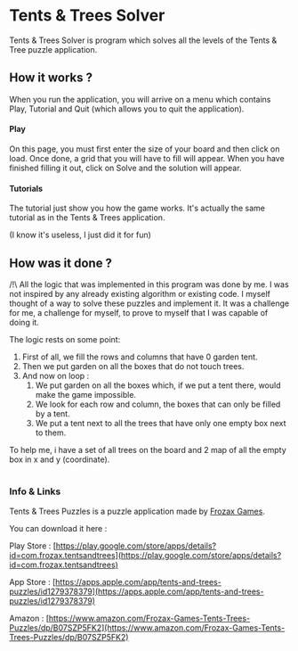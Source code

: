 # Tents & Trees Solver
Tents & Trees Solver is program which solves all the levels of the Tents & Tree puzzle application.


## How it works ?
When you run the application, you will arrive on a menu which contains Play, Tutorial and Quit (which allows you to quit the application).

#### Play
On this page, you must first enter the size of your board and then click on load.
Once done, a grid that you will have to fill will appear.
When you have finished filling it out, click on Solve and the solution will appear.

#### Tutorials
The tutorial just show you how the game works.
It's actually the same tutorial as in the Tents & Trees application.

(I know it's useless, I just did it for fun)

## How was it done ?

/!\ All the logic that was implemented in this program was done by me.
I was not inspired by any already existing algorithm or existing code.
I myself thought of a way to solve these puzzles and implement it.
It was a challenge for me, a challenge for myself, to prove to myself that I was capable of doing it.


The logic rests on some point:

1. First of all, we fill the rows and columns that have 0 garden tent.
2. Then we put garden on all the boxes that do not touch trees.
3. And now on loop :
    1. We put garden on all the boxes which, if we put a tent there, would make the game impossible.
    2. We look for each row and column, the boxes that can only be filled by a tent.
    3. We put a tent next to all the trees that have only one empty box next to them.

To help me, i have a set of all trees on the board and 2 map of all the empty box in x and y (coordinate).

#

### Info & Links
Tents & Trees Puzzles is a puzzle application made by [Frozax Games](https://www.frozax.com/).

You can download it here :

Play Store : [https://play.google.com/store/apps/details?id=com.frozax.tentsandtrees](https://play.google.com/store/apps/details?id=com.frozax.tentsandtrees)

App Store : [https://apps.apple.com/app/tents-and-trees-puzzles/id1279378379](https://apps.apple.com/app/tents-and-trees-puzzles/id1279378379)

Amazon : [https://www.amazon.com/Frozax-Games-Tents-Trees-Puzzles/dp/B07SZP5FK2](https://www.amazon.com/Frozax-Games-Tents-Trees-Puzzles/dp/B07SZP5FK2)
